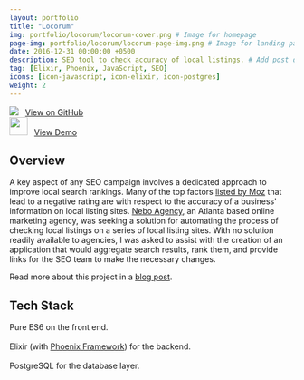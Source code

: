 ```yaml
---
layout: portfolio
title: "Locorum"
img: portfolio/locorum/locorum-cover.png # Image for homepage
page-img: portfolio/locorum/locorum-page-img.png # Image for landing page
date: 2016-12-31 00:00:00 +0500
description: SEO tool to check accuracy of local listings. # Add post description (optional)
tag: [Elixir, Phoenix, JavaScript, SEO]
icons: [icon-javascript, icon-elixir, icon-postgres]
weight: 2
---
```


![](https://github.com/favicon.ico) &nbsp;&nbsp;<a href="https://github.com/davelively14/locorum" target="\_blank">View on GitHub</a>
<br>
<img src="https://image.flaticon.com/icons/png/128/12/12195.png" width="32"> &nbsp;&nbsp;<a href="https://boiling-beach-47326.herokuapp.com" target="\_blank">View Demo</a>

## Overview

A key aspect of any SEO campaign involves a dedicated approach to improve local search rankings. Many of the top factors [listed by Moz](https://moz.com/local-search-ranking-factors) that lead to a negative rating are with respect to the accuracy of a business' information on local listing sites. [Nebo Agency](http://www.neboagency.com/), an Atlanta based online marketing agency, was seeking a solution for automating the process of checking local listings on a series of local listing sites. With no solution readily available to agencies, I was asked to assist with the creation of an application that would aggregate search results, rank them, and provide links for the SEO team to make the necessary changes.

Read more about this project in a [blog post]({{site.baseurl}}/locorum).

## Tech Stack

<a href="https://developer.mozilla.org/en-US/docs/Web/JavaScript" target="\_blank"><i class="icon-javascript" style="font-size:4em;"></i></a> Pure ES6 on the front end.
<br>
<br>
<a href="https://elixir-lang.org/" target="\_blank"><i class="icon-elixir" style="font-size:4em;"></i></a> Elixir (with [Phoenix Framework](http://phoenixframework.org/)) for the backend.
<br>
<br>
<a href="https://www.postgresql.org/" target="\_blank"><i class="icon-postgres" style="font-size:4em;"></i></a> PostgreSQL for the database layer.
